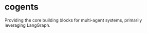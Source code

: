 # cogents
Providing the core building blocks for multi-agent systems, primarily leveraging LangGraph.
